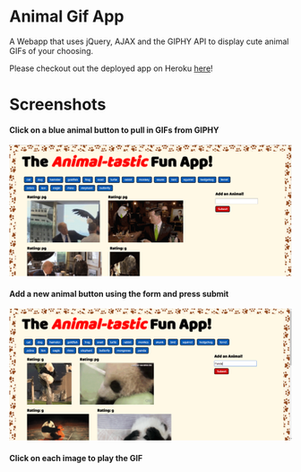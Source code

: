 # Animal Gif App
A Webapp that uses jQuery, AJAX and the GIPHY API to display cute animal GIFs of your choosing.

Please checkout out the deployed app on Heroku [here](###http://.herokuapp.com)!

# Screenshots

#### Click on a blue animal button to pull in GIFs from GIPHY 
![Animal Button](/screenshots/GIF.png)

#### Add a new animal button using the form and press submit 
![Animal Button](/screenshots/Submit.png)

#### Click on each image to play the GIF
